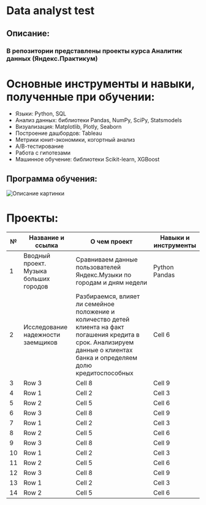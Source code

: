 # Data analyst test
## Описание:
### В репозитории представлены проекты курса Аналитик данных (Яндекс.Практикум)
# Основные инструменты и навыки, полученные при обучении:
* Языки: Python, SQL
* Анализ данных: библиотеки Pandas, NumPy, SciPy, Statsmodels
* Визуализация: Matplotlib, Plotly, Seaborn
* Построение дашбордов: Tableau
* Метрики юнит-экономики, когортный анализ
* А/В-тестирование
* Работа с гипотезами
* Машинное обучение: библиотеки Scikit-learn, XGBoost
## Программа обучения:
<image src="https://ibb.co/CnD2kCT" alt="Описание картинки">

  
# Проекты:
| № | Название и ссылка | О чем проект | Навыки и инструменты |
|---|-------------------|--------------|----------------------|
| 1 | Вводный проект. Музыка больших городов            | Сравниваем данные пользователей Яндекс.Музыки по городам и дням недели      | Python Pandas |
| 2 | Исследование надежности заемщиков             |    Разбираемся, влияет ли семейное положение и количество детей клиента на факт погашения кредита в срок. Анализируем данные о клиентах банка и определяем долю кредитоспособных   | Cell 6               |
| 3 | Row 3             | Cell 8       | Cell 9               |
| 4 | Row 1             | Cell 2       | Cell 3               |
| 5 | Row 2             |     Cell 5   | Cell 6               |
| 6 | Row 3             | Cell 8       | Cell 9               |
| 7 | Row 1             | Cell 2       | Cell 3               |
| 8 | Row 2             |     Cell 5   | Cell 6               |
| 9 | Row 3             | Cell 8       | Cell 9               |
| 10 | Row 1            | Cell 2       | Cell 3               |
| 11 | Row 2            |     Cell 5   | Cell 6               |
| 12 | Row 3            | Cell 8       | Cell 9               |
| 13 | Row 1            | Cell 2       | Cell 3               |
| 14 | Row 2            |     Cell 5   | Cell 6               |




